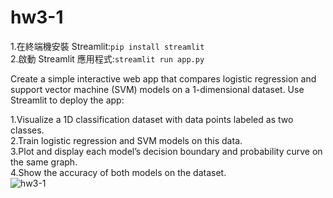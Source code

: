 # hw3-1
1.在終端機安裝 Streamlit:`pip install streamlit`</br>
2.啟動 Streamlit 應用程式:`streamlit run app.py`

</hr>
Create a simple interactive web app that compares logistic regression and support vector machine (SVM) models on a 1-dimensional dataset. Use Streamlit to deploy the app:</br>

1.Visualize a 1D classification dataset with data points labeled as two classes.</br>
2.Train logistic regression and SVM models on this data.</br>
3.Plot and display each model’s decision boundary and probability curve on the same graph.</br>
4.Show the accuracy of both models on the dataset.</br>
![hw3-1](https://github.com/user-attachments/assets/4d96133b-6fa1-4173-b5b8-3d46e3809e60)

